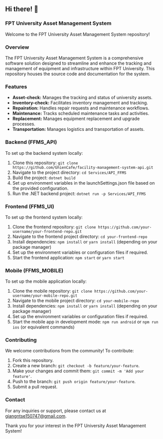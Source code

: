 ## Hi there! 👋

### FPT University Asset Management System

Welcome to the FPT University Asset Management System repository!

### Overview

The FPT University Asset Management System is a comprehensive software solution designed to streamline and enhance the tracking and management of equipment and infrastructure within FPT University. This repository houses the source code and documentation for the system.

### Features

- **Asset-check:** Manages the tracking and status of university assets.
- **Inventory-check:** Facilitates inventory management and tracking.
- **Repairation:** Handles repair requests and maintenance workflows.
- **Maintenance:** Tracks scheduled maintenance tasks and activities.
- **Replacement:** Manages equipment replacement and upgrade processes.
- **Transportation:** Manages logistics and transportation of assets.

### Backend (FFMS_API)

To set up the backend system locally:

1. Clone this repository: `git clone https://github.com/GhienCafe/facility-management-system-api.git`
2. Navigate to the project directory: `cd Services/API_FFMS`
3. Build the project: `dotnet build`
4. Set up environment variables in the launchSettings.json file based on the provided configuration.
5. Run the .NET backend project: `dotnet run -p Services/API_FFMS`

### Frontend (FFMS_UI)

To set up the frontend system locally:

1. Clone the frontend repository: `git clone https://github.com/your-username/your-frontend-repo.git`
2. Navigate to the frontend project directory: `cd your-frontend-repo`
3. Install dependencies: `npm install` or `yarn install` (depending on your package manager)
4. Set up the environment variables or configuration files if required.
5. Start the frontend application: `npm start` or `yarn start`

### Mobile (FFMS_MOBILE)

To set up the mobile application locally:

1. Clone the mobile repository: `git clone https://github.com/your-username/your-mobile-repo.git`
2. Navigate to the mobile project directory: `cd your-mobile-repo`
3. Install dependencies: `npm install` or `yarn install` (depending on your package manager)
4. Set up the environment variables or configuration files if required.
5. Start the mobile app in development mode: `npm run android` or `npm run ios` (or equivalent commands)

### Contributing

We welcome contributions from the community! To contribute:

1. Fork this repository.
2. Create a new branch: `git checkout -b feature/your-feature`.
3. Make your changes and commit them: `git commit -m 'Add your feature'`.
4. Push to the branch: `git push origin feature/your-feature`.
5. Submit a pull request.

### Contact

For any inquiries or support, please contact us at [giangntse150747@gmail.com](mailto:giangntse150747@gmail.com).

Thank you for your interest in the FPT University Asset Management System!

